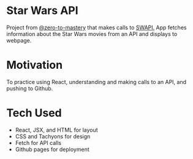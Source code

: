 # Star Wars API
Project from [@zero-to-mastery](https://github.com/zero-to-mastery) that makes calls to [SWAPI.](https://swapi.dev/) App fetches information about the Star Wars movies from an API and displays to webpage.

# Motivation
To practice using React, understanding and making calls to an API, and pushing to Github.

# Tech Used
* React, JSX, and HTML for layout
* CSS and Tachyons for design
* Fetch for API calls
* Github pages for deployment
